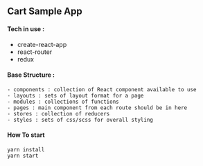 ## Cart Sample App

#### Tech in use :
- create-react-app
- react-router
- redux

#### Base Structure :

```
- components : collection of React component available to use
- layouts : sets of layout format for a page
- modules : collections of functions
- pages : main component from each route should be in here
- stores : collection of reducers
- styles : sets of css/scss for overall styling 
```

#### How To start

```
yarn install
yarn start
```



